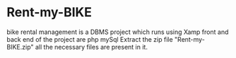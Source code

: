 # Rent-my-BIKE
bike rental management is a DBMS project which runs using Xamp 
front and back end of the project are php mySql 
Extract the zip file "Rent-my-BIKE.zip"
all the necessary files are present in it.
